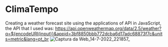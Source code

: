 # ClimaTempo

Creating a weather forecast site using the applications of API in JavaScript, the API that I used was: https://api.openweathermap.org/data/2.5/weather?q=${encodeURI(input)}&appid=3bf8850bbb772dcba6d17adc68873f7c&units=metric&lang=pt_br
![Captura da Web_14-7-2022_221857_](https://user-images.githubusercontent.com/107371867/179129825-bf465e64-f100-4d83-9fd9-47442605b41b.jpeg) 

